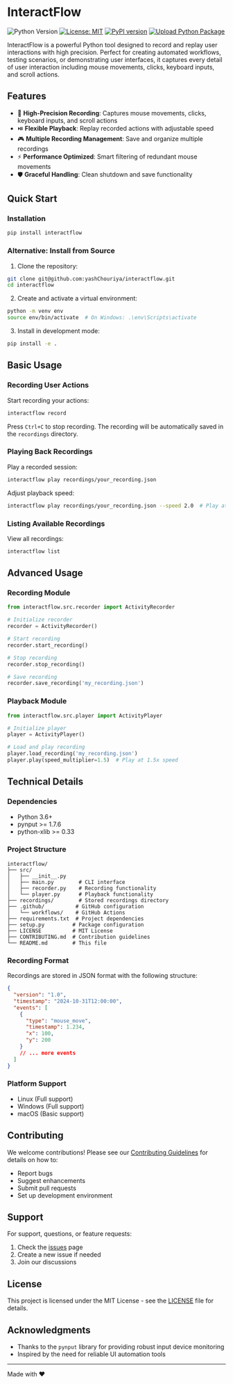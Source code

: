 # InteractFlow

![Python Version](https://img.shields.io/badge/python-3.6%2B-blue)
[![License: MIT](https://img.shields.io/badge/License-MIT-yellow.svg)](https://opensource.org/licenses/MIT)
[![PyPI version](https://badge.fury.io/py/interactflow.svg)](https://badge.fury.io/py/interactflow)
[![Upload Python Package](https://github.com/yashChouriya/interactflow/actions/workflows/python-publish.yml/badge.svg)](https://github.com/yashChouriya/interactflow/actions/workflows/python-publish.yml)

InteractFlow is a powerful Python tool designed to record and replay user interactions with high precision. Perfect for creating automated workflows, testing scenarios, or demonstrating user interfaces, it captures every detail of user interaction including mouse movements, clicks, keyboard inputs, and scroll actions.

## Features

- 🎥 **High-Precision Recording**: Captures mouse movements, clicks, keyboard inputs, and scroll actions
- ⏯️ **Flexible Playback**: Replay recorded actions with adjustable speed
- 🎮 **Multiple Recording Management**: Save and organize multiple recordings
- ⚡ **Performance Optimized**: Smart filtering of redundant mouse movements
- 🛡️ **Graceful Handling**: Clean shutdown and save functionality

## Quick Start

### Installation

```bash
pip install interactflow
```

### Alternative: Install from Source

1. Clone the repository:
```bash
git clone git@github.com:yashChouriya/interactflow.git
cd interactflow
```

2. Create and activate a virtual environment:
```bash
python -m venv env
source env/bin/activate  # On Windows: .\env\Scripts\activate
```

3. Install in development mode:
```bash
pip install -e .
```

## Basic Usage

### Recording User Actions

Start recording your actions:
```bash
interactflow record
```
Press `Ctrl+C` to stop recording. The recording will be automatically saved in the `recordings` directory.

### Playing Back Recordings

Play a recorded session:
```bash
interactflow play recordings/your_recording.json
```

Adjust playback speed:
```bash
interactflow play recordings/your_recording.json --speed 2.0  # Play at 2x speed
```

### Listing Available Recordings

View all recordings:
```bash
interactflow list
```

## Advanced Usage

### Recording Module

```python
from interactflow.src.recorder import ActivityRecorder

# Initialize recorder
recorder = ActivityRecorder()

# Start recording
recorder.start_recording()

# Stop recording
recorder.stop_recording()

# Save recording
recorder.save_recording('my_recording.json')
```

### Playback Module

```python
from interactflow.src.player import ActivityPlayer

# Initialize player
player = ActivityPlayer()

# Load and play recording
player.load_recording('my_recording.json')
player.play(speed_multiplier=1.5)  # Play at 1.5x speed
```

## Technical Details

### Dependencies

- Python 3.6+
- pynput >= 1.7.6
- python-xlib >= 0.33

### Project Structure

```
interactflow/
├── src/
│   ├── __init__.py
│   ├── main.py        # CLI interface
│   ├── recorder.py    # Recording functionality
│   └── player.py      # Playback functionality
├── recordings/        # Stored recordings directory
├── .github/          # GitHub configuration
│   └── workflows/    # GitHub Actions
├── requirements.txt  # Project dependencies
├── setup.py         # Package configuration
├── LICENSE          # MIT License
├── CONTRIBUTING.md  # Contribution guidelines
└── README.md        # This file
```

### Recording Format

Recordings are stored in JSON format with the following structure:

```json
{
  "version": "1.0",
  "timestamp": "2024-10-31T12:00:00",
  "events": [
    {
      "type": "mouse_move",
      "timestamp": 1.234,
      "x": 100,
      "y": 200
    }
    // ... more events
  ]
}
```

### Platform Support

- Linux (Full support)
- Windows (Full support)
- macOS (Basic support)

## Contributing

We welcome contributions! Please see our [Contributing Guidelines](CONTRIBUTING.md) for details on how to:

- Report bugs
- Suggest enhancements
- Submit pull requests
- Set up development environment

## Support

For support, questions, or feature requests:
1. Check the [issues](https://github.com/yashChouriya/interactflow/issues) page
2. Create a new issue if needed
3. Join our discussions

## License

This project is licensed under the MIT License - see the [LICENSE](LICENSE) file for details.

## Acknowledgments

- Thanks to the `pynput` library for providing robust input device monitoring
- Inspired by the need for reliable UI automation tools

---

Made with ❤️ 
